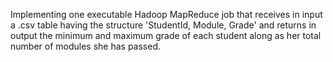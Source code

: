 Implementing  one executable Hadoop MapReduce job that receives in input a .csv table having the structure 'StudentId, Module, Grade' and returns in output the minimum and maximum grade of each student along as her total number of modules she has passed.

